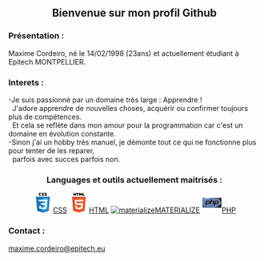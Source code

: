 <!--
**MaximeCordeiro/MaximeCordeiro** is a ✨ _special_ ✨ repository because its `README.md` (this file) appears on your GitHub profile.

Here are some ideas to get you started:

- 🔭 I’m currently working on ...
- 🌱 I’m currently learning ...
- 👯 I’m looking to collaborate on ...
- 🤔 I’m looking for help with ...
- 💬 Ask me about ...
- 📫 How to reach me: ...
- 😄 Pronouns: ...
- ⚡ Fun fact: ...
-->
<h2 align="center">Bienvenue sur mon profil Github</h2>

<h3 align="left">Présentation :</h3>
<p align="left">
  Maxime Cordeiro, né le 14/02/1998 (23ans) et actuellement étudiant à Epitech MONTPELLIER.
</p>
<h3 align="left">Interets :</h3>
<p align="left">
  -Je suis passionné par un domaine très large : Apprendre ! <br/>
  &nbsp J'adore apprendre de nouvelles choses, acquérir ou confirmer toujours plus de compétences. <br/>
  &nbsp Et cela se reflète dans mon amour pour la programmation car c'est un domaine en évolution constante. <br/>
  -Sinon j'ai un hobby très manuel, je démonte tout ce qui ne fonctionne plus pour tenter de les reparer, <br/>
  &nbsp parfois avec succes parfois non.
</p>

<h3 align="center">Languages et outils actuellement maitrisés :</h3>
<p align="center">
<a href="https://www.w3schools.com/css/" target="_blank" rel="noreferrer"> <img src="https://raw.githubusercontent.com/devicons/devicon/master/icons/css3/css3-original-wordmark.svg" alt="css3" width="40" height="40"/>CSS</a>
<a href="https://www.w3.org/html/" target="_blank" rel="noreferrer"> <img src="https://raw.githubusercontent.com/devicons/devicon/master/icons/html5/html5-original-wordmark.svg" alt="html5" width="40" height="40"/>HTML</a>
<a href="https://materializecss.com/" target="_blank" rel="noreferrer"> <img src="https://raw.githubusercontent.com/prplx/svg-logos/5585531d45d294869c4eaab4d7cf2e9c167710a9/svg/materialize.svg" alt="materialize" width="40" height="40"/>MATERIALIZE</a>
<a href="https://www.php.net" target="_blank" rel="noreferrer"> <img src="https://raw.githubusercontent.com/devicons/devicon/master/icons/php/php-original.svg" alt="php" width="40" height="40"/>PHP</a> 
</p>

<h3 align="left">Contact :</h3>
<p align="left">
  <a href="mailto:maxime.cordeiro@epitech.eu" target="_blank" rel="noreferrer">maxime.cordeiro@epitech.eu</a>
</p>
